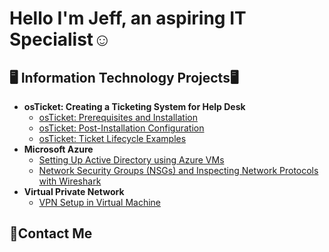 <h1>Hello I'm Jeff, an aspiring IT Specialist☺</h1>

<h2>🖥️ Information Technology Projects🖥</h2>

- <b> osTicket: Creating a Ticketing System for Help Desk </b>
  - [osTicket: Prerequisites and Installation](https://github.com/IT-Jeff/osticket/)
  - [osTicket: Post-Installation Configuration](https://github.com/joeljjoseph1998/post-install-config)
  - [osTicket: Ticket Lifecycle Examples]()
- <b>Microsoft Azure</b>
  - [Setting Up Active Directory using Azure VMs](https://github.com/joeljjoseph1998/configure-ad)
  - [Network Security Groups (NSGs) and Inspecting Network Protocols with Wireshark](https://github.com/joeljjoseph1998/azure-network-protocols)
- <b>Virtual Private Network</b>
  - [VPN Setup in Virtual Machine ](https://github.com/joeljjoseph1998/Setting-UP-A-VPN)

<h2>📩Contact Me</h2>



